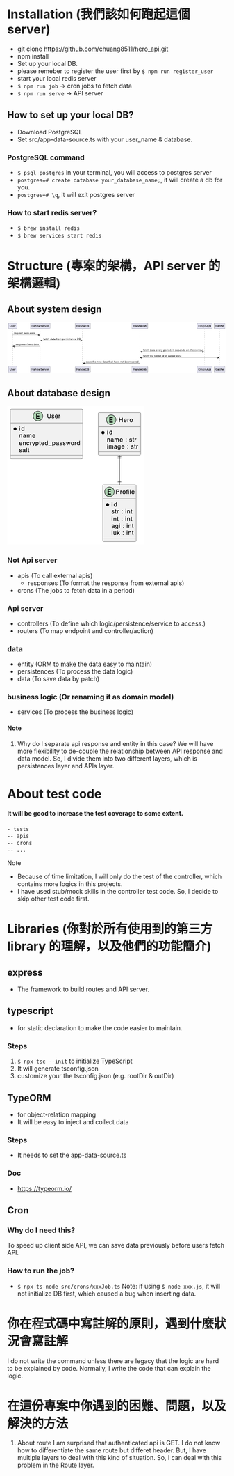 # Installation (我們該如何跑起這個 server)
- git clone https://github.com/chuang8511/hero_api.git
- npm install
- Set up your local DB.
- please remeber to register the user first by `$ npm run register_user`
- start your local redis server
- `$ npm run job` -> cron jobs to fetch data
- `$ npm run serve` -> API server

## How to set up your local DB?
- Download PostgreSQL
- Set src/app-data-source.ts with your user_name & database.

### PostgreSQL command
- `$ psql postgres` in your terminal, you will access to postgres server
- `postgres=# create database your_database_name;`, it will create a db for you.
- `postgres=# \q`, it will exit postgres server

### How to start redis server?
- `$ brew install redis`
- `$ brew services start redis`


# Structure (專案的架構，API server 的架構邏輯)
## About system design
![Alt text](./visualization_doc/all_system_design.png)

## About database design
![Alt text](./visualization_doc/hero_profile_data_table.png)

### Not Api server
- apis (To call external apis)
  - responses (To format the response from external apis)
- crons (The jobs to fetch data in a period)
### Api server
- controllers (To define which logic/persistence/service to access.)
- routers (To map endpoint and controller/action)

### data
- entity (ORM to make the data easy to maintain)
- persistences (To process the data logic)
- data (To save data by patch)

### business logic (Or renaming it as domain model)
- services (To process the business logic)

#### Note
1. Why do I separate api response and entity in this case?
We will have more flexibility to de-couple the relationship between API response and data model.
So, I divide them into two different layers, which is persistences layer and APIs layer.



# About test code
#### It will be good to increase the test coverage to some extent.
```
- tests
-- apis
-- crons
-- ...
```
Note
- Because of time limitation, I will only do the test of the controller, which contains more logics in this projects.
- I have used stub/mock skills in the controller test code. So, I decide to skip other test code first.

# Libraries (你對於所有使用到的第三方 library 的理解，以及他們的功能簡介)
## express
- The framework to build routes and API server.

## typescript
- for static declaration to make the code easier to maintain.
### Steps
1. `$ npx tsc --init` to initialize TypeScript
2. It will generate tsconfig.json
3. customize your the tsconfig.json (e.g. rootDir & outDir)

## TypeORM
- for object-relation mapping
- It will be easy to inject and collect data
### Steps
- It needs to set the app-data-source.ts
### Doc
- https://typeorm.io/

## Cron
### Why do I need this?
To speed up client side API, we can save data previously before users fetch API.

### How to run the job?
- `$ npx ts-node src/crons/xxxJob.ts`
Note: if using `$ node xxx.js`, it will not initialize DB first, which caused a bug when inserting data.

# 你在程式碼中寫註解的原則，遇到什麼狀況會寫註解
I do not write the command unless there are legacy that the logic are hard to be explained by code.
Normally, I write the code that can explain the logic.


# 在這份專案中你遇到的困難、問題，以及解決的方法
1. About route
I am surprised that authenticated api is GET.
I do not know how to differentiate the same route but differet header.
But, I have multiple layers to deal with this kind of situation.
So, I can deal with this problem in the Route layer.
